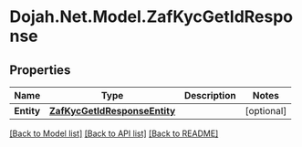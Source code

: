 # Dojah.Net.Model.ZafKycGetIdResponse

## Properties

Name | Type | Description | Notes
------------ | ------------- | ------------- | -------------
**Entity** | [**ZafKycGetIdResponseEntity**](ZafKycGetIdResponseEntity.md) |  | [optional] 

[[Back to Model list]](../README.md#documentation-for-models) [[Back to API list]](../README.md#documentation-for-api-endpoints) [[Back to README]](../README.md)

